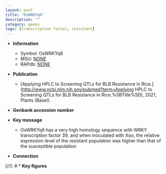 ```yaml
---
layout: post
title: "OsWRKYq6"
description: ""
category: genes
tags: [transcription factor, resistant]
---
```


* **Information**  
    + Symbol: OsWRKYq6  
    + MSU: [NONE](http://rice.uga.edu/cgi-bin/ORF_infopage.cgi?orf=NONE)  
    + RAPdb: [NONE](https://rapdb.dna.affrc.go.jp/locus/?name=NONE)  

* **Publication**  
    + [Applying HPLC to Screening QTLs for BLB Resistance in Rice.](http://www.ncbi.nlm.nih.gov/pubmed?term=Applying HPLC to Screening QTLs for BLB Resistance in Rice.%5BTitle%5D), 2021, Plants (Basel).

* **Genbank accession number**  

* **Key message**  
    + OsWRKYq6 has a very high homology sequence with WRKY transcription factor 39, and when inoculated with Xoo, the relative expression level of the resistant population was higher than that of the susceptible population

* **Connection**  

[//]: # * **Key figures**  


